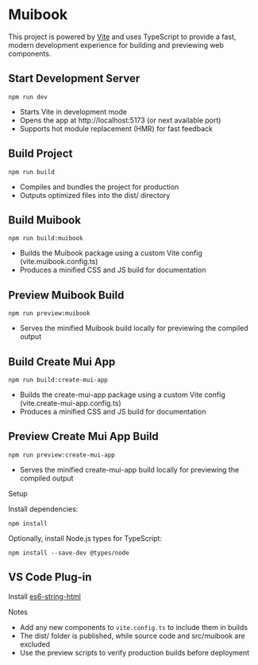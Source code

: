 # Muibook

This project is powered by [Vite](https://vitejs.dev/) and uses TypeScript to provide a fast, modern development experience for building and previewing web components.

## Start Development Server

`npm run dev`

- Starts Vite in development mode
- Opens the app at http://localhost:5173 (or next available port)
- Supports hot module replacement (HMR) for fast feedback

## Build Project

`npm run build`

- Compiles and bundles the project for production
- Outputs optimized files into the dist/ directory

## Build Muibook

`npm run build:muibook`

- Builds the Muibook package using a custom Vite config (vite.muibook.config.ts)
- Produces a minified CSS and JS build for documentation

## Preview Muibook Build

`npm run preview:muibook`

- Serves the minified Muibook build locally for previewing the compiled output

## Build Create Mui App

`npm run build:create-mui-app`

- Builds the create-mui-app package using a custom Vite config (vite.create-mui-app.config.ts)
- Produces a minified CSS and JS build for documentation

## Preview Create Mui App Build

`npm run preview:create-mui-app`

- Serves the minified create-mui-app build locally for previewing the compiled output

Setup

Install dependencies:

`npm install`

Optionally, install Node.js types for TypeScript:

`npm install --save-dev @types/node`

## VS Code Plug-in

Install [es6-string-html](https://marketplace.visualstudio.com/items?itemName=Tobermory.es6-string-html)

Notes

- Add any new components to `vite.config.ts` to include them in builds
- The dist/ folder is published, while source code and src/muibook are excluded
- Use the preview scripts to verify production builds before deployment
